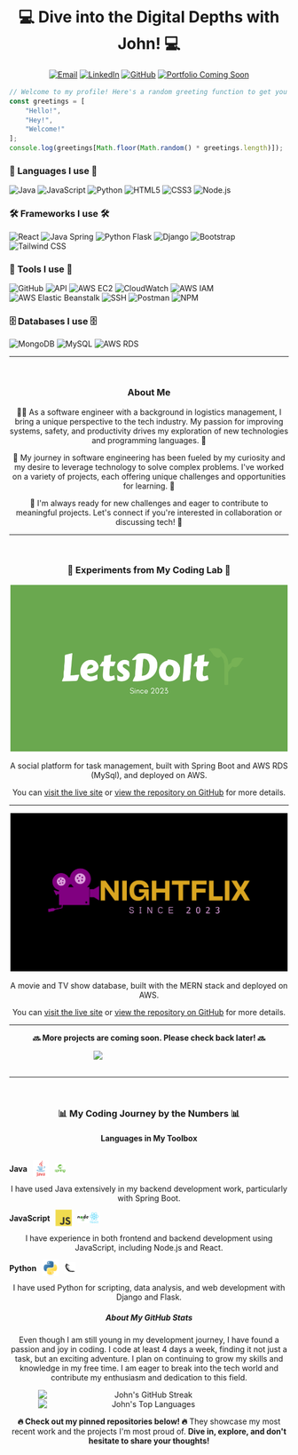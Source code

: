 <div align="center">

# 💻 Dive into the Digital Depths with John! 💻

[![Email](https://img.shields.io/badge/Email-D14836?style=for-the-badge&logo=gmail&logoColor=white)](mailto:jcsandoval978@gmail.com)
[![LinkedIn](https://img.shields.io/badge/LinkedIn-0077B5?style=for-the-badge&logo=linkedin&logoColor=white)](https://www.linkedin.com/in/1john-sandoval/)
[![GitHub](https://img.shields.io/badge/GitHub-100000?style=for-the-badge&logo=github&logoColor=white)](https://github.com/jsandoval1)
[![Portfolio Coming Soon](<https://img.shields.io/badge/Portfolio%20(Coming%20Soon)-0A0A0A?style=for-the-badge&logo=dev.to&logoColor=white>)](#)

</div>

```javascript
// Welcome to my profile! Here's a random greeting function to get you started.
const greetings = [
    "Hello!",
    "Hey!",
    "Welcome!"
];
console.log(greetings[Math.floor(Math.random() * greetings.length)]);
```

### 🚀 Languages I use 🚀

![Java](https://img.shields.io/badge/Java-FFA500?style=for-the-badge&logo=java&logoColor=white)
![JavaScript](https://img.shields.io/badge/JavaScript-F7DF1E?style=for-the-badge&logo=javascript&logoColor=black)
![Python](https://img.shields.io/badge/Python-3776AB?style=for-the-badge&logo=python&logoColor=white)
![HTML5](https://img.shields.io/badge/HTML5-E34F26?style=for-the-badge&logo=html5&logoColor=white)
![CSS3](https://img.shields.io/badge/CSS3-1572B6?style=for-the-badge&logo=css3&logoColor=white)
![Node.js](https://img.shields.io/badge/Node.js-339933?style=for-the-badge&logo=node.js&logoColor=white)

### 🛠️ Frameworks I use 🛠️

![React](https://img.shields.io/badge/React-61DAFB?style=for-the-badge&logo=react&logoColor=black)
![Java Spring](https://img.shields.io/badge/Spring-6DB33F?style=for-the-badge&logo=spring&logoColor=white)
![Python Flask](https://img.shields.io/badge/Flask-000000?style=for-the-badge&logo=flask&logoColor=white)
![Django](https://img.shields.io/badge/Django-092E20?style=for-the-badge&logo=django&logoColor=white)
![Bootstrap](https://img.shields.io/badge/Bootstrap-7952B3?style=for-the-badge&logo=bootstrap&logoColor=white)
![Tailwind CSS](https://img.shields.io/badge/Tailwind%20CSS-38B2AC?style=for-the-badge&logo=tailwind-css&logoColor=white)

### 🧰 Tools I use 🧰

![GitHub](https://img.shields.io/badge/GitHub-181717?style=for-the-badge&logo=github&logoColor=white)
![API](https://img.shields.io/badge/API-000000?style=for-the-badge&logo=api&logoColor=white)
![AWS EC2](https://img.shields.io/badge/AWS%20EC2-232F3E?style=for-the-badge&logo=amazon-aws&logoColor=white)
![CloudWatch](https://img.shields.io/badge/AWS%20CloudWatch-232F3E?style=for-the-badge&logo=amazon-aws&logoColor=white)
![AWS IAM](https://img.shields.io/badge/AWS%20IAM-232F3E?style=for-the-badge&logo=amazon-aws&logoColor=white)
![AWS Elastic Beanstalk](https://img.shields.io/badge/AWS%20Elastic%20Beanstalk-232F3E?style=for-the-badge&logo=amazon-aws&logoColor=white)
![SSH](https://img.shields.io/badge/SSH-4D4D4D?style=for-the-badge&logo=ssh&logoColor=white)
![Postman](https://img.shields.io/badge/Postman-FF6C37?style=for-the-badge&logo=postman&logoColor=white)
![NPM](https://img.shields.io/badge/NPM-CB3837?style=for-the-badge&logo=npm&logoColor=white)

### 🗄️ Databases I use 🗄️

![MongoDB](https://img.shields.io/badge/MongoDB-47A248?style=for-the-badge&logo=mongodb&logoColor=white)
![MySQL](https://img.shields.io/badge/MySQL-4479A1?style=for-the-badge&logo=mysql&logoColor=white)
![AWS RDS](https://img.shields.io/badge/AWS%20RDS-232F3E?style=for-the-badge&logo=amazon-aws&logoColor=white)

</div>

---

<div align="center">
<br/>

### About Me

👨‍💻 As a software engineer with a background in logistics management, I bring a unique perspective to the tech industry. My passion for improving systems, safety, and productivity drives my exploration of new technologies and programming languages. 🚀

🔭 My journey in software engineering has been fueled by my curiosity and my desire to leverage technology to solve complex problems. I've worked on a variety of projects, each offering unique challenges and opportunities for learning. 🧠

🌱 I'm always ready for new challenges and eager to contribute to meaningful projects. Let's connect if you're interested in collaboration or discussing tech! 🤝

</div>

---

<div align="center">
<br/>

### 🧪 Experiments from My Coding Lab 🧪

<img src="assets/LetsDoItCard.png" alt="Let's Do It" width="500" height="300">

A social platform for task management, built with Spring Boot and AWS RDS (MySql), and deployed on AWS.

You can [visit the live site](http://letsdoit-app.com/) or [view the repository on GitHub](https://github.com/jsandoval1/LetsDoItApp) for more details.

---

<img src="assets/NightflixCard.png" alt="Nightflix" width="500">

A movie and TV show database, built with the MERN stack and deployed on AWS.

You can [visit the live site](http://nightflix-app.com/) or [view the repository on GitHub](https://github.com/jsandoval1/Nightflix) for more details.

---

**🔜 More projects are coming soon. Please check back later! 🔜**

<div style="display: flex; justify-content: center;">
    <img src="https://media.giphy.com/media/du3J3cXyzhj75IOgvA/giphy.gif" width="200">
</div>

<br/>
</div>

---

<div align="center">
<br/>

### 📊 My Coding Journey by the Numbers 📊

#### Languages in My Toolbox

<div style="display: flex; align-items: center;">
    <h4 style="margin-right: 10px;">Java</h4>
    <img src="https://raw.githubusercontent.com/devicons/devicon/master/icons/java/java-original-wordmark.svg" width="30" style="margin-right: 10px;">
    <img src="https://raw.githubusercontent.com/devicons/devicon/master/icons/spring/spring-original-wordmark.svg" width="20">
</div>
I have used Java extensively in my backend development work, particularly with Spring Boot.

<div style="display: flex; align-items: center;">
    <h4 style="margin-right: 10px;">JavaScript</h4>
    <img src="https://raw.githubusercontent.com/devicons/devicon/master/icons/javascript/javascript-original.svg" width="30" style="margin-right: 10px;">
    <img src="https://raw.githubusercontent.com/devicons/devicon/master/icons/nodejs/nodejs-original-wordmark.svg" width="20">
    <img src="https://raw.githubusercontent.com/devicons/devicon/master/icons/react/react-original-wordmark.svg" width="20">
</div>
I have experience in both frontend and backend development using JavaScript, including Node.js and React.

<div style="display: flex; align-items: center;">
    <h4 style="margin-right: 10px;">Python</h4>
    <img src="https://raw.githubusercontent.com/devicons/devicon/master/icons/python/python-original.svg" width="30" style="margin-right: 10px;">
    <img src="https://raw.githubusercontent.com/devicons/devicon/master/icons/flask/flask-original.svg" width="20">
</div>
I have used Python for scripting, data analysis, and web development with Django and Flask.

##### About My GitHub Stats

Even though I am still young in my development journey, I have found a passion and joy in coding. I code at least 4 days a week, finding it not just a task, but an exciting adventure. I plan on continuing to grow my skills and knowledge in my free time. I am eager to break into the tech world and contribute my enthusiasm and dedication to this field.

<div style="display: flex; flex-wrap: wrap; justify-content: space-around; align-items: center;">
    <img src="https://github-readme-streak-stats.herokuapp.com/?user=jsandoval1&theme=vue-dark&hide_border=true" alt="John's GitHub Streak" width="400" />
    <img src="https://github-readme-stats.vercel.app/api/top-langs/?username=jsandoval1&theme=tokyonight&layout=compact" alt="John's Top Languages" width="400" />
</div>

**🔥 Check out my pinned repositories below! 🔥** They showcase my most recent work and the projects I'm most proud of. **Dive in, explore, and don't hesitate to share your thoughts!**

</div>

<!-- *Alternate gifs to swap out when wanted -->
<!--
Cartoon hacker:
<img src="https://media.giphy.com/media/ZVik7pBtu9dNS/giphy.gif" width="300" height="200">

Monkey typing:
<img src="https://media.giphy.com/media/zOvBKUUEERdNm/giphy.gif" width="300" height="200">

Octocat bubbly:
<img src="https://media.giphy.com/media/du3J3cXyzhj75IOgvA/giphy.gif" width="300" height="200">

Blue/gray man coding:
<img src="https://media.giphy.com/media/gh0RRgkTXedvF0pDc0/giphy.gif" width="300" height="200">

Loading 3D cube (white):
<img src="https://media.giphy.com/media/feN0YJbVs0fwA/giphy.gif" alt="Loading" width="200" height="200">

Eat, sleep, code, repeat:
<img src="https://media.giphy.com/media/USV0ym3bVWQJJmNu3N/giphy.gif" width="300" height="200"> -->

<!-- * Alternative stats -->
<!-- <td style="text-align: center; vertical-align: middle;">
<img src="https://github-readme-stats.vercel.app/api?username=jsandoval1&show_icons=true&theme=radical" alt="Johns GitHub stats">
</td> -->